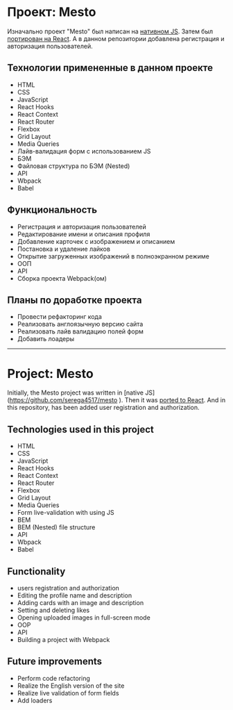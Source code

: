 # Проект: Mesto

Изначально проект "Mesto" был написан на [нативном JS](https://github.com/serega4517/mesto). Затем был [портирован на React](https://github.com/serega4517/mesto-react). А в данном репозитории добавлена регистрация и авторизация пользователей.

## Технологии примененные в данном проекте

* HTML
* CSS
* JavaScript
* React Hooks
* React Context
* React Router
* Flexbox
* Grid Layout
* Media Queries
* Лайв-валидация форм с использованием JS
* БЭМ
* Файловая структура по БЭМ (Nested)
* API
* Wbpack
* Babel

## Функциональность

* Регистрация и авторизация пользователей
* Редактирование имени и описания профиля
* Добавление карточек с изображением и описанием
* Постановка и удаление лайков
* Открытие загруженных изображений в полноэкранном режиме
* ООП
* API
* Сборка проекта Webpack(ом)

## Планы по доработке проекта

* Провести рефакторинг кода
* Реализовать англоязычную версию сайта
* Реализовать лайв валидацию полей форм
* Добавить лоадеры
----
# Project: Mesto

Initially, the Mesto project was written in [native JS] (https://github.com/serega4517/mesto ). Then it was [ported to React](https://github.com/serega4517/mesto-react ). And in this repository, has been added user registration and authorization.

## Technologies used in this project

* HTML
* CSS
* JavaScript
* React Hooks
* React Context
* React Router
* Flexbox
* Grid Layout
* Media Queries
* Form live-validation with using JS
* BEM
* BEM (Nested) file structure
* API
* Wbpack
* Babel

## Functionality

* users registration and authorization
* Editing the profile name and description
* Adding cards with an image and description
* Setting and deleting likes
* Opening uploaded images in full-screen mode
* OOP
* API
* Building a project with Webpack

## Future improvements

* Perform code refactoring
* Realize the English version of the site
* Realize live validation of form fields
* Add loaders

